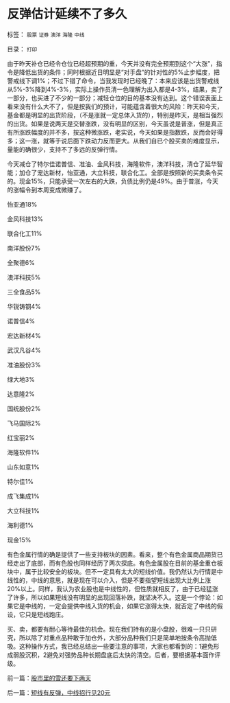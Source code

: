 # 反弹估计延续不了多久

标签： `股票` `证券` `澳洋` `海隆` `中线` 

目录： `打印`

由于昨天补仓已经令仓位已经超预期的重，今天并没有完全预期到这个“大涨”，指令是降低出货的条件；同时根据近日明显是“对手盘”的针对性的5%止步幅度，把警戒线下调1%；不过下错了命令，当我发现时已经晚了：本来应该是出货警戒线从5%-3%降到4%-3%，实际上操作员清一色理解为出入都是4-3%，结果，卖了一部分，也买进了不少的一部分；减轻仓位的目的基本没有达到。这个错误表面上看来没有什么大不了，但是按我们的预计，可能蕴含着很大的风险：昨天和今天，基金都是明显的出货阶段，（不是涨就一定总体入货的），特别是昨天，是相当强烈的出货。如果是说两天是交替涨跌，没有明显的区别，今天虽说是普涨，但是真正有所涨跌幅度的并不多，按这种微涨跌，老实说，今天如果是指数跌，反而会好得多；这一涨，就等于说后面下跌动力反而更大。从我们自已个股买卖的难度显示，量能的确很少，支持不了多远的反弹行情。



今天减仓了特尔佳诺普信、准油、金风科技，海隆软件，澳洋科技，清仓了延华智能；加仓了宠达新材，怡亚通，大立科技，联合化工。全部是按照新的买卖条令买的。现金15%，只能承受一次左右的大跌，负债比例仍是49%。由于普涨，今天的涨幅令到本周变成微赚了。



怡亚通18%

金风科技13%

联合化工11%

南洋股份7%

全聚德6%

澳洋科技5%

三全食品5%

华锐铸钢4%

诺普信4%

宏达新材4%

武汉凡谷4%

准油股份3%

绿大地3%

达意隆2%

国统股份2%

飞马国际2%

红宝丽2%

海隆软件1%

山东如意1%

特尔佳1%

成飞集成1%

大立科技1%

海利德1%

现金15%



有色金属行情的确是提供了一些支持板块的因素。看来，整个有色金属商品期货已经走出了底部，而有色股也同样经历了两次探底。有色金属股在目前的基金重仓板块中，属于比较安全的板块。但不一定具有太大的短线价值。我仍然认为行情是中线性的，中线的意思，就是现在可以介入，但是不要指望短线出现大比例上涨20%以上。同样，我认为农业股也是中线性的，但性质就相反了，由于已经猛涨了许多，所以如果短线没有明显的出现回落补跌，就坚决不入。这是一个悖论：如果它是中线的，一定会提供中线入货的机会，如果它涨得太快，就否定了中线的假设，它只是短线跑庄。



买、卖，都要有耐心等待最佳的机会。现在我们持有的是小盘股，很难一只只研究，所以除了对重点品种敢于加仓外，大部分品种我们只是简单地按条令高抛低吸。这种操作方式，我已经总结出一些要注意的事项，大家也都看到的：1避免形成弱股沉积，2避免对强势品种长期盘底后太快的清空。后者，要根据基本面作评级。

前一篇：[股市里的雪还要下两天](../../../2008/2/26/股市里的雪还要下两天.md)

后一篇：[短线有反弹，中线招行见20元](../../../2008/2/28/短线有反弹，中线招行见20元.md)